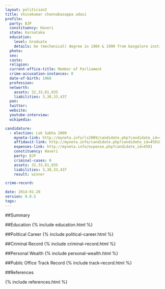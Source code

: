 ```yaml
---
layout: politician2
title: shivakumar channabasappa udasi
profile: 
  party: BJP
  constituency: Haveri
  state: Karnataka
  education: 
    level: Graduate
    details: be (mechanical) degree in 1984 & 1990 from basgalore institute of technology bangalore university degree not completed
  photo: 
  sex: 
  caste: 
  religion: 
  current-office-title: Member of Parliament
  crime-accusation-instances: 0
  date-of-birth: 1968
  profession: 
  networth: 
    assets: 32,33,61,935
    liabilities: 3,38,33,437
  pan: 
  twitter: 
  website: 
  youtube-interview: 
  wikipedia: 

candidature: 
  - election: Lok Sabha 2009
    myneta-link: http://myneta.info/ls2009/candidate.php?candidate_id=4591
    affidavit-link: http://myneta.info/candidate.php?candidate_id=4591&scan=original
    expenses-link: http://myneta.info/expense.php?candidate_id=4591
    constituency: Haveri 
    party: BJP
    criminal-cases: 0
    assets: 32,33,61,935
    liabilities: 3,38,33,437
    result: winner 

crime-record: 

date: 2014-01-28
version: 0.0.5
tags: 
---
```

##Summary


##Education
{% include education.html %}


##Political Career
{% include political-career.html %}


##Criminal Record
{% include criminal-record.html %}


##Personal Wealth
{% include personal-wealth.html %}


##Public Office Track Record
{% include track-record.html %}


##References


{% include references.html %}